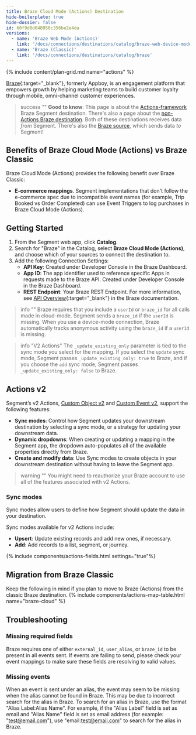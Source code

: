 ```yaml
---
title: Braze Cloud Mode (Actions) Destination
hide-boilerplate: true
hide-dossier: false
id: 60f9d0d048950c356be2e4da
versions:
  - name: 'Braze Web Mode (Actions)'
    link: '/docs/connections/destinations/catalog/braze-web-device-mode-actions/'
  - name: 'Braze (Classic)'
    link: '/docs/connections/destinations/catalog/braze'
---
```

{% include content/plan-grid.md name="actions" %}

[Braze](https://www.braze.com/){:target="_blank"}, formerly Appboy, is an engagement platform that empowers growth by helping marketing teams to build customer loyalty through mobile, omni-channel customer experiences.

> success ""
> **Good to know**: This page is about the [Actions-framework](/docs/connections/destinations/actions/) Braze Segment destination. There's also a page about the [non-Actions Braze destination](/docs/connections/destinations/catalog/braze/). Both of these destinations receives data _from_ Segment. There's also the [Braze source](/docs/connections/sources/catalog/cloud-apps/braze//), which sends data _to_ Segment!

## Benefits of Braze Cloud Mode (Actions) vs Braze Classic

Braze Cloud Mode (Actions) provides the following benefit over Braze Classic:

- **E-commerce mappings**. Segment implementations that don't follow the e-commerce spec due to incompatible event names (for example, Trip Booked vs Order Completed) can use Event Triggers to log purchases in Braze Cloud Mode (Actions).

## Getting Started

1. From the Segment web app, click **Catalog**.
2. Search for "Braze" in the Catalog, select **Braze Cloud Mode (Actions)**, and choose which of your sources to connect the destination to.
3. Add the following Connection Settings:
   - **API Key**: Created under Developer Console in the Braze Dashboard.
   - **App ID**: The app identifier used to reference specific Apps in requests made to the Braze API. Created under Developer Console in the Braze Dashboard.
   - **REST Endpoint**: Your Braze REST Endpoint. For more information, see [API Overview](https://www.braze.com/docs/api/basics/){:target="_blank"} in the Braze documentation.

> info ""
> Braze requires that you include a `userId` or `braze_id` for all calls made in cloud-mode. Segment sends a `braze_id` if the `userId` is missing. When you use a device-mode connection, Braze automatically tracks anonymous activity using the `braze_id` if a `userId` is missing.

> info "V2 Actions"
> The `_update_existing_only` parameter is tied to the sync mode you select for the mapping. If you select the `update` sync mode, Segment passes `_update_existing_only: true` to Braze, and if you choose the `add` sync mode, Segment passes `_update_existing_only: false` to Braze.

## Actions v2

Segment’s v2 Actions, [Custom Object v2](#custom-object-v2) and [Custom Event v2](#custom-event-v2), support the following features:

- **Sync modes**: Control how Segment updates your downstream destination by selecting a sync mode, or a strategy for updating your downstream data. 
- **Dynamic dropdowns**: When creating or updating a mapping in the Segment app, the dropdown auto-populates all of the available properties directly from Braze.
- **Create and modify data**: Use Sync modes to create objects in your downstream destination without having to leave the Segment app.

> warning ""
> You might need to reauthorize your Braze account to use all of the features associated with v2 Actions.

### Sync modes

Sync modes allow users to define how Segment should update the data in your destination.

Sync modes available for v2 Actions include:
- **Upsert**: Update existing records and add new ones, if necessary.
- **Add**: Add records to a list, segment, or journey.

{% include components/actions-fields.html settings="true"%}

## Migration from Braze Classic

Keep the following in mind if you plan to move to Braze (Actions) from the classic Braze destination.
{% include components/actions-map-table.html name="braze-cloud" %}

## Troubleshooting

### Missing required fields
Braze requires one of either `external_id`, `user_alias`, or `braze_id` to be present in all events sent. If events are failing to send, please check your event mappings to make sure these fields are resolving to valid values.

### Missing events
When an event is sent under an alias, the event may seem to be missing when the alias cannot be found in Braze. This may be due to incorrect search for the alias in Braze. To search for an alias in Braze, use the format "Alias Label:Alias Name". For example, if the "Alias Label" field is set as email and "Alias Name" field is set as email address (for example: "test@email.com"), use "email:test@email.com" to search for the alias in Braze.
